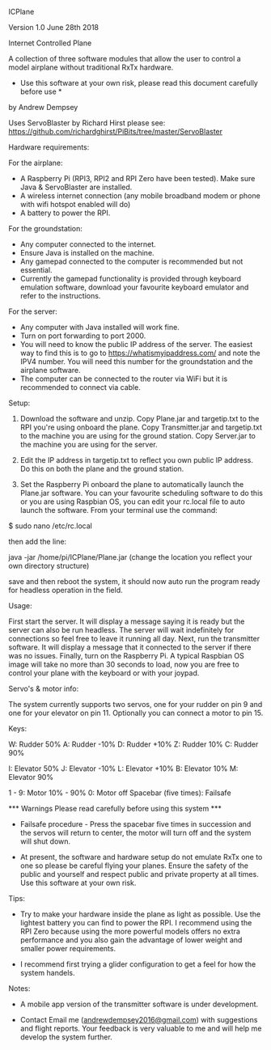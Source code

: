 ICPlane

Version 1.0 June 28th 2018

Internet Controlled Plane

A collection of three software modules that allow the user to control a model airplane without traditional RxTx hardware.

* Use this software at your own risk, please read this document carefully before use *

by Andrew Dempsey

Uses ServoBlaster by Richard Hirst please see:
https://github.com/richardghirst/PiBits/tree/master/ServoBlaster

Hardware requirements:

For the airplane:

* A Raspberry Pi (RPI3, RPI2 and RPI Zero have been tested). Make sure Java & ServoBlaster are installed.
* A wireless internet connection (any mobile broadband modem or phone with wifi hotspot enabled will do)
* A battery to power the RPI.

For the groundstation:

* Any computer connected to the internet.
* Ensure Java is installed on the machine.
* Any gamepad connected to the computer is recommended but not essential.
* Currently the gamepad functionality is provided through keyboard emulation software, download your favourite keyboard emulator and refer to the instructions.

For the server:

* Any computer with Java installed will work fine.
* Turn on port forwarding to port 2000.
* You will need to know the public IP address of the server. The easiest way to find this is to go to https://whatismyipaddress.com/ and note the IPV4 number. You will need this number for the groundstation and the airplane software.
* The computer can be connected to the router via WiFi but it is recommended to connect via cable.

Setup:

1. Download the software and unzip. Copy Plane.jar and targetip.txt to the RPI you're using onboard the plane. Copy Transmitter.jar and targetip.txt to the machine you are using for the ground station. Copy Server.jar to the machine you are using for the server.

2. Edit the IP address in targetip.txt to reflect you own public IP address. Do this on both the plane and the ground station.

3. Set the Raspberry Pi onboard the plane to automatically launch the Plane.jar software. You can your favourite scheduling software to do this or you are using Raspbian OS, you can edit your rc.local file to auto launch the software. From your terminal use the command:

$ sudo nano /etc/rc.local

then add the line:

java -jar /home/pi/ICPlane/Plane.jar (change the location you reflect your own directory structure)

save and then reboot the system, it should now auto run the program ready for headless operation in the field.

Usage:

First start the server. It will display a message saying it is ready but the server can also be run headless. The server will wait indefinitely for connections so feel free to leave it running all day. Next, run the transmitter software. It will display a message that it connected to the server if there was no issues. Finally, turn on the Raspberry Pi. A typical Raspbian OS image will take no more than 30 seconds to load, now you are free to control your plane with the keyboard or with your joypad. 

Servo's & motor info:

The system currently supports two servos, one for your rudder on pin 9 and one for your elevator on pin 11. Optionally you can connect a motor to pin 15.

Keys:

W: Rudder 50%
A: Rudder -10%
D: Rudder +10%
Z: Rudder 10%
C: Rudder 90%

I: Elevator 50%
J: Elevator -10%
L: Elevator +10%
B: Elevator 10%
M: Elevator 90%

1 - 9: Motor 10% - 90%
0: Motor off
Spacebar (five times): Failsafe

*** Warnings Please read carefully before using this system ***

* Failsafe procedure - Press the spacebar five times in succession and the servos will return to center, the motor will turn off and the system will shut down.

* At present, the software and hardware setup do not emulate RxTx one to one so please be careful flying your planes. Ensure the safety of the public and yourself and respect public and private property at all times. Use this software at your own risk.

Tips:

* Try to make your hardware inside the plane as light as possible. Use the lightest battery you can find to power the RPI. I recommend using the RPI Zero because using the more powerful models offers no extra performance and you also gain the advantage of lower weight and smaller power requirements.

* I recommend first trying a glider configuration to get a feel for how the system handels.

Notes:
* A mobile app version of the transmitter software is under development.

* Contact
Email me (andrewdempsey2016@gmail.com) with suggestions and flight reports. Your feedback is very valuable to me and will help me develop the system further.
